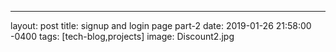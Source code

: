 ---
layout: post
title: signup and login page part-2
date: 2019-01-26 21:58:00 -0400
tags: [tech-blog,projects]
image: Discount2.jpg


